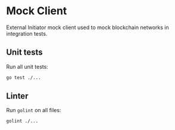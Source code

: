 # Mock Client

External Initiator mock client used to mock blockchain networks in integration tests.

## Unit tests

Run all unit tests:

```bash
go test ./...
```

## Linter

Run `golint` on all files:

```bash
golint ./...
```
